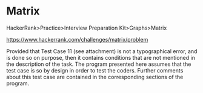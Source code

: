 
# Matrix

HackerRank>Practice>Interview Preparation Kit>Graphs>Matrix

https://www.hackerrank.com/challenges/matrix/problem

Provided that Test Case 11 (see attachment) is not a typographical error, and is done so on purpose, then it contains conditions that are not mentioned in the description of the task. The program presented here assumes that the test case is so by design in order to test 
the coders. Further comments about this test case are contained in the corresponding sections of the program.
